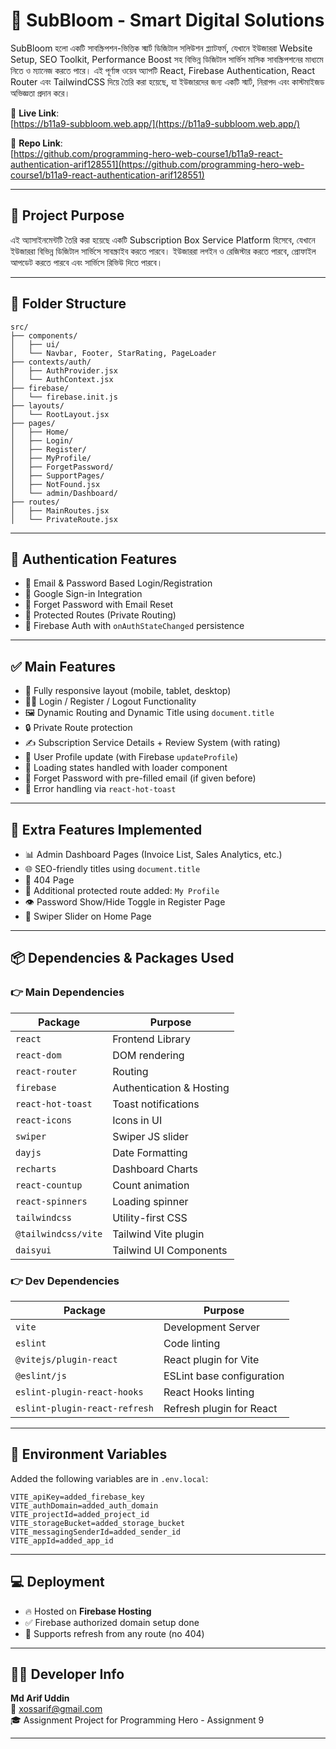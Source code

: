 # 🌸 SubBloom - Smart Digital Solutions

SubBloom হলো একটি সাবস্ক্রিপশন-ভিত্তিক স্মার্ট ডিজিটাল সলিউশন প্ল্যাটফর্ম, যেখানে ইউজাররা Website Setup, SEO Toolkit, Performance Boost সহ বিভিন্ন ডিজিটাল সার্ভিস মাসিক সাবস্ক্রিপশনের মাধ্যমে নিতে ও ম্যানেজ করতে পারে। এই পূর্ণাঙ্গ ওয়েব অ্যাপটি React, Firebase Authentication, React Router এবং TailwindCSS দিয়ে তৈরি করা হয়েছে, যা ইউজারদের জন্য একটি স্মার্ট, নিরাপদ এবং কাস্টমাইজড অভিজ্ঞতা প্রদান করে।

🔗 **Live Link**:  
[https://b11a9-subbloom.web.app/](https://b11a9-subbloom.web.app/)

🔗 **Repo Link**:  
[https://github.com/programming-hero-web-course1/b11a9-react-authentication-arif128551](https://github.com/programming-hero-web-course1/b11a9-react-authentication-arif128551)


---

## 🎯 Project Purpose

এই অ্যাসাইনমেন্টটি তৈরি করা হয়েছে একটি Subscription Box Service Platform হিসেবে, যেখানে ইউজাররা বিভিন্ন ডিজিটাল সার্ভিসে সাবস্ক্রাইব করতে পারবে। ইউজাররা লগইন ও রেজিস্টার করতে পারবে, প্রোফাইল আপডেট করতে পারবে এবং সার্ভিসে রিভিউ দিতে পারবে।

---

## 📁 Folder Structure

```
src/
├── components/
│   ├── ui/
│   └── Navbar, Footer, StarRating, PageLoader
├── contexts/auth/
│   ├── AuthProvider.jsx
│   └── AuthContext.jsx
├── firebase/
│   └── firebase.init.js
├── layouts/
│   └── RootLayout.jsx
├── pages/
│   ├── Home/
│   ├── Login/
│   ├── Register/
│   ├── MyProfile/
│   ├── ForgetPassword/
│   ├── SupportPages/
│   ├── NotFound.jsx
│   └── admin/Dashboard/
├── routes/
│   ├── MainRoutes.jsx
│   └── PrivateRoute.jsx
```

---

## 🔐 Authentication Features

- 🔐 Email & Password Based Login/Registration
- 🔐 Google Sign-in Integration
- 🔐 Forget Password with Email Reset
- 🔐 Protected Routes (Private Routing)
- 🔐 Firebase Auth with `onAuthStateChanged` persistence

---

## ✅ Main Features

- 🔄 Fully responsive layout (mobile, tablet, desktop)
- 🧑‍💻 Login / Register / Logout Functionality
- 🖼️ Dynamic Routing and Dynamic Title using `document.title`
- 🔒 Private Route protection
- ✍️ Subscription Service Details + Review System (with rating)
- 👤 User Profile update (with Firebase `updateProfile`)
- 🚀 Loading states handled with loader component
- 📧 Forget Password with pre-filled email (if given before)
- 🧩 Error handling via `react-hot-toast`

---

## 🧩 Extra Features Implemented

- 📊 Admin Dashboard Pages (Invoice List, Sales Analytics, etc.)
- 🌐 SEO-friendly titles using `document.title`
- 🚫 404 Page
- 🔐 Additional protected route added: `My Profile`
- 👁️ Password Show/Hide Toggle in Register Page
- 🔄 Swiper Slider on Home Page

---

## 📦 Dependencies & Packages Used

### 👉 Main Dependencies

| Package                | Purpose                                  |
|------------------------|------------------------------------------|
| `react`                | Frontend Library                         |
| `react-dom`            | DOM rendering                            |
| `react-router`         | Routing                                  |
| `firebase`             | Authentication & Hosting                 |
| `react-hot-toast`      | Toast notifications                      |
| `react-icons`          | Icons in UI                              |
| `swiper`               | Swiper JS slider                         |
| `dayjs`                | Date Formatting                          |
| `recharts`             | Dashboard Charts                         |
| `react-countup`        | Count animation                          |
| `react-spinners`       | Loading spinner                          |
| `tailwindcss`          | Utility-first CSS                        |
| `@tailwindcss/vite`    | Tailwind Vite plugin                     |
| `daisyui`              | Tailwind UI Components                   |

### 👉 Dev Dependencies

| Package                     | Purpose                          |
|-----------------------------|----------------------------------|
| `vite`                      | Development Server               |
| `eslint`                    | Code linting                     |
| `@vitejs/plugin-react`      | React plugin for Vite            |
| `@eslint/js`                | ESLint base configuration        |
| `eslint-plugin-react-hooks` | React Hooks linting              |
| `eslint-plugin-react-refresh` | Refresh plugin for React      |

---

## 🧪 Environment Variables

Added the following variables are in `.env.local`:

```
VITE_apiKey=added_firebase_key
VITE_authDomain=added_auth_domain
VITE_projectId=added_project_id
VITE_storageBucket=added_storage_bucket
VITE_messagingSenderId=added_sender_id
VITE_appId=added_app_id
```

---

## 💻 Deployment

- 🔥 Hosted on **Firebase Hosting**
- ✅ Firebase authorized domain setup done
- 🔁 Supports refresh from any route (no 404)

---

## 👨‍💻 Developer Info

**Md Arif Uddin**  
📧 xossarif@gmail.com  
🎓 Assignment Project for Programming Hero - Assignment 9

---